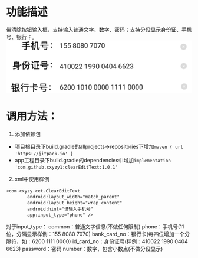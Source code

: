 # 功能描述
带清除按钮输入框，支持输入普通文字、数字、密码；支持分段显示身份证、手机号、银行卡。
![](https://github.com/cxyzy1/clearEditText/raw/master/screenshot/Screenshot.png)
# 调用方法：
1. 添加依赖包
- 项目根目录下build.gradle的allprojects->repositories下增加`maven { url 'https://jitpack.io' }`
- app工程目录下build.gradle的dependencies中增加`implementation 'com.github.cxyzy1:clearEditText:1.0.1'`
2. xml中使用样例
```
<com.cxyzy.cet.ClearEditText
        android:layout_width="match_parent"
        android:layout_height="wrap_content"
        android:hint="请输入手机号"
        app:input_type="phone" />
```
对于input_type：
common：普通文字信息(不做任何限制)
phone：手机号(11位，分隔显示样例：155 8080 7070)
bank_card_no：银行卡(每四位增加一个分隔符，如：6200 1111 0000)
id_card_no：身份证号(样例：410022 1990 0404 6623)
password：密码
number：数字，包含小数点(不做分段显示)

